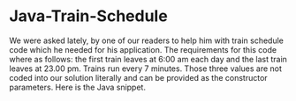 Java-Train-Schedule
===================

We were asked lately, by one of our readers to help him with train schedule code which he needed for his application. The requirements for this code where as follows: the first train leaves at 6:00 am each day and the last train leaves at 23.00 pm. Trains run every 7 minutes. Those three values are not coded into our solution literally and can be provided as the constructor parameters. Here is the Java snippet.
